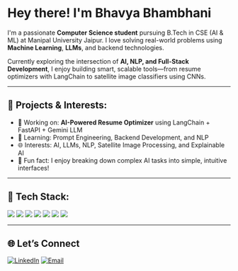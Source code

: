 #  Hey there! I'm Bhavya Bhambhani

I'm a passionate **Computer Science student** pursuing B.Tech in CSE (AI & ML) at Manipal University Jaipur. I love solving real-world problems using **Machine Learning**, **LLMs**, and backend technologies.

Currently exploring the intersection of **AI, NLP, and Full-Stack Development**, I enjoy building smart, scalable tools—from resume optimizers with LangChain to satellite image classifiers using CNNs.

---

## 🔭 Projects & Interests:

- 🧠 Working on: **AI-Powered Resume Optimizer** using LangChain + FastAPI + Gemini LLM  
- 🧪 Learning: Prompt Engineering, Backend Development, and NLP  
- 🌐 Interests: AI, LLMs, NLP, Satellite Image Processing, and Explainable AI  
- 🎯 Fun fact: I enjoy breaking down complex AI tasks into simple, intuitive interfaces!

---

## 🧰 Tech Stack:

<p align="left">
  <img src="https://img.shields.io/badge/-Python-3776AB?style=for-the-badge&logo=python&logoColor=white" />
  <img src="https://img.shields.io/badge/-FastAPI-009688?style=for-the-badge&logo=fastapi&logoColor=white" />
  <img src="https://img.shields.io/badge/-Streamlit-FF4B4B?style=for-the-badge&logo=streamlit&logoColor=white" />
  <img src="https://img.shields.io/badge/-SQLite-003B57?style=for-the-badge&logo=sqlite&logoColor=white" />
  <img src="https://img.shields.io/badge/-TensorFlow-FF6F00?style=for-the-badge&logo=tensorflow&logoColor=white" />
  <img src="https://img.shields.io/badge/-LangChain-3B7DDD?style=for-the-badge" />
  <img src="https://img.shields.io/badge/-
    GitHub-181717?style=for-the-badge&logo=github&logoColor=white" />
</p>

---

## 🌐 Let’s Connect

[![LinkedIn](https://img.shields.io/badge/LinkedIn-blue?style=flat-square&logo=linkedin&link=https://www.linkedin.com/in/bhavya-bhambhani-674ba8201/)](https://www.linkedin.com/in/bhavya-bhambhani-674ba8201/)
[![Email](https://img.shields.io/badge/Gmail-D14836?style=flat-square&logo=gmail&logoColor=white&link=mailto:bhavbhambhani@gmail.com)](mailto:bhavbhambhani@gmail.com)

